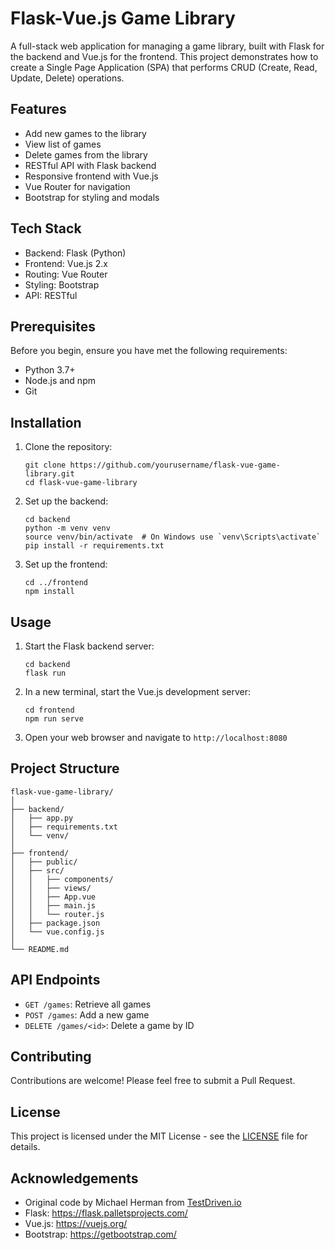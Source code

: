 # Flask-Vue.js Game Library

A full-stack web application for managing a game library, built with Flask for the backend and Vue.js for the frontend. This project demonstrates how to create a Single Page Application (SPA) that performs CRUD (Create, Read, Update, Delete) operations.

## Features

- Add new games to the library
- View list of games
- Delete games from the library
- RESTful API with Flask backend
- Responsive frontend with Vue.js
- Vue Router for navigation
- Bootstrap for styling and modals

## Tech Stack

- Backend: Flask (Python)
- Frontend: Vue.js 2.x
- Routing: Vue Router
- Styling: Bootstrap
- API: RESTful

## Prerequisites

Before you begin, ensure you have met the following requirements:

- Python 3.7+
- Node.js and npm
- Git

## Installation

1. Clone the repository:
   ```
   git clone https://github.com/yourusername/flask-vue-game-library.git
   cd flask-vue-game-library
   ```

2. Set up the backend:
   ```
   cd backend
   python -m venv venv
   source venv/bin/activate  # On Windows use `venv\Scripts\activate`
   pip install -r requirements.txt
   ```

3. Set up the frontend:
   ```
   cd ../frontend
   npm install
   ```

## Usage

1. Start the Flask backend server:
   ```
   cd backend
   flask run
   ```

2. In a new terminal, start the Vue.js development server:
   ```
   cd frontend
   npm run serve
   ```

3. Open your web browser and navigate to `http://localhost:8080`

## Project Structure

```
flask-vue-game-library/
│
├── backend/
│   ├── app.py
│   ├── requirements.txt
│   └── venv/
│
├── frontend/
│   ├── public/
│   ├── src/
│   │   ├── components/
│   │   ├── views/
│   │   ├── App.vue
│   │   ├── main.js
│   │   └── router.js
│   ├── package.json
│   └── vue.config.js
│
└── README.md
```

## API Endpoints

- `GET /games`: Retrieve all games
- `POST /games`: Add a new game
- `DELETE /games/<id>`: Delete a game by ID

## Contributing

Contributions are welcome! Please feel free to submit a Pull Request.

## License

This project is licensed under the MIT License - see the [LICENSE](LICENSE) file for details.

## Acknowledgements

- Original code by Michael Herman from [TestDriven.io](https://testdriven.io/)
- Flask: https://flask.palletsprojects.com/
- Vue.js: https://vuejs.org/
- Bootstrap: https://getbootstrap.com/
